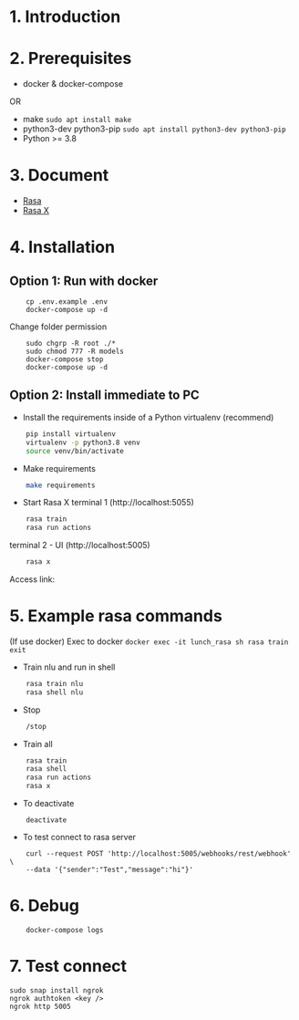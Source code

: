 # 1. Introduction

# 2. Prerequisites
- docker & docker-compose

OR

- make ```sudo apt install make```
- python3-dev python3-pip ```sudo apt install python3-dev python3-pip```
- Python >= 3.8

# 3. Document
- [Rasa](https://rasa.com/docs/rasa/installation)
- [Rasa X](https://rasa.com/docs/rasa-x/installation-and-setup/install/docker-compose)

# 4. Installation
## Option 1: Run with docker
```
    cp .env.example .env
    docker-compose up -d
```

Change folder permission
```
    sudo chgrp -R root ./*
    sudo chmod 777 -R models
    docker-compose stop
    docker-compose up -d
```

## Option 2: Install immediate to PC

- Install the requirements inside of a Python virtualenv (recommend)
```BASH
    pip install virtualenv
    virtualenv -p python3.8 venv
    source venv/bin/activate
```

- Make requirements
```BASH
    make requirements
```

- Start Rasa X
terminal 1 (http://localhost:5055)
```BASH
    rasa train
    rasa run actions
```

terminal 2 - UI (http://localhost:5005)
```BASH
    rasa x
```

Access link: [](http://localhost:5002)

# 5. Example rasa commands
(If use docker) Exec to docker
``
    docker exec -it lunch_rasa sh
    rasa train
    exit
``

- Train nlu and run in shell
```BASH
    rasa train nlu
    rasa shell nlu
```

- Stop
```BASH
    /stop
```

- Train all
```BASH
    rasa train
    rasa shell
    rasa run actions
    rasa x
```

- To deactivate
```
    deactivate
```

- To test connect to rasa server
```
    curl --request POST 'http://localhost:5005/webhooks/rest/webhook' \
    --data '{"sender":"Test","message":"hi"}'
```

# 6. Debug
```
    docker-compose logs
```

# 7. Test connect
```
sudo snap install ngrok
ngrok authtoken <key />
ngrok http 5005
```
